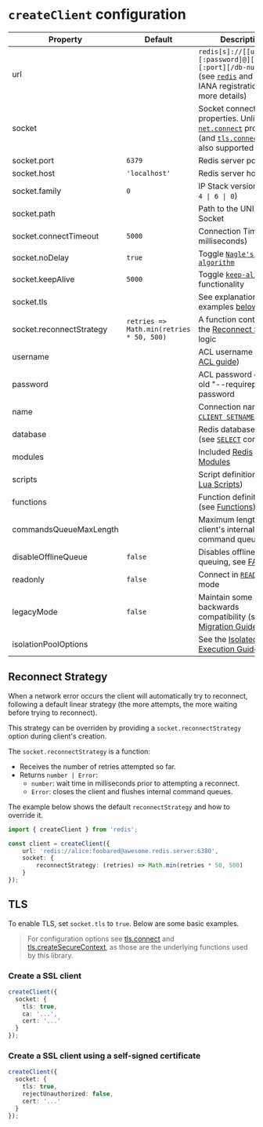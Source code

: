 # `createClient` configuration

| Property                 | Default                                  | Description                                                                                                                                                                                                                                         |
|--------------------------|------------------------------------------|-----------------------------------------------------------------------------------------------------------------------------------------------------------------------------------------------------------------------------------------------------|
| url                      |                                          | `redis[s]://[[username][:password]@][host][:port][/db-number]` (see [`redis`](https://www.iana.org/assignments/uri-schemes/prov/redis) and [`rediss`](https://www.iana.org/assignments/uri-schemes/prov/rediss) IANA registration for more details) |
| socket                   |                                          | Socket connection properties. Unlisted [`net.connect`](https://nodejs.org/api/net.html#socketconnectoptions-connectlistener) properties (and [`tls.connect`](https://nodejs.org/api/tls.html#tlsconnectoptions-callback)) are also supported        |
| socket.port              | `6379`                                   | Redis server port                                                                                                                                                                                                                                   |
| socket.host              | `'localhost'`                            | Redis server hostname                                                                                                                                                                                                                               |
| socket.family            | `0`                                      | IP Stack version (one of `4 \| 6 \| 0`)                                                                                                                                                                                                             |
| socket.path              |                                          | Path to the UNIX Socket                                                                                                                                                                                                                             |
| socket.connectTimeout    | `5000`                                   | Connection Timeout (in milliseconds)                                                                                                                                                                                                                |
| socket.noDelay           | `true`                                   | Toggle [`Nagle's algorithm`](https://nodejs.org/api/net.html#net_socket_setnodelay_nodelay)                                                                                                                                                         |
| socket.keepAlive         | `5000`                                   | Toggle [`keep-alive`](https://nodejs.org/api/net.html#net_socket_setkeepalive_enable_initialdelay) functionality                                                                                                                                    |
| socket.tls               |                                          | See explanation and examples [below](#TLS)                                                                                                                                                                                                          |
| socket.reconnectStrategy | `retries => Math.min(retries * 50, 500)` | A function containing the [Reconnect Strategy](#reconnect-strategy) logic                                                                                                                                                                           |
| username                 |                                          | ACL username ([see ACL guide](https://redis.io/topics/acl))                                                                                                                                                                                         |
| password                 |                                          | ACL password or the old "--requirepass" password                                                                                                                                                                                                    |
| name                     |                                          | Connection name ([see `CLIENT SETNAME`](https://redis.io/commands/client-setname))                                                                                                                                                                  |
| database                 |                                          | Redis database number (see [`SELECT`](https://redis.io/commands/select) command)                                                                                                                                                                    |
| modules                  |                                          | Included [Redis Modules](../README.md#packages)                                                                                                                                                                                                     |
| scripts                  |                                          | Script definitions (see [Lua Scripts](../README.md#lua-scripts))                                                                                                                                                                                    |
| functions                |                                          | Function definitions (see [Functions](../README.md#functions))                                                                                                                                                                                      |
| commandsQueueMaxLength   |                                          | Maximum length of the client's internal command queue                                                                                                                                                                                               |
| disableOfflineQueue      | `false`                                  | Disables offline queuing, see [FAQ](./FAQ.md#what-happens-when-the-network-goes-down)                                                                                                                                                               |
| readonly                 | `false`                                  | Connect in [`READONLY`](https://redis.io/commands/readonly) mode                                                                                                                                                                                    |
| legacyMode               | `false`                                  | Maintain some backwards compatibility (see the [Migration Guide](./v3-to-v4.md))                                                                                                                                                                    |
| isolationPoolOptions     |                                          | See the [Isolated Execution Guide](./isolated-execution.md)                                                                                                                                                                                         |

## Reconnect Strategy

When a network error occurs the client will automatically try to reconnect, following a default linear strategy (the more attempts, the more waiting before trying to reconnect).

This strategy can be overriden by providing a `socket.reconnectStrategy` option during client's creation.

The `socket.reconnectStrategy` is a function:

- Receives the number of retries attempted so far.
- Returns `number | Error`:
    - `number`: wait time in milliseconds prior to attempting a reconnect.
    - `Error`: closes the client and flushes internal command queues.

The example below shows the default `reconnectStrategy` and how to override it.

```typescript
import { createClient } from 'redis';

const client = createClient({
    url: 'redis://alice:foobared@awesome.redis.server:6380',
    socket: {
        reconnectStrategy: (retries) => Math.min(retries * 50, 500)
    }
});
```

## TLS

To enable TLS, set `socket.tls` to `true`. Below are some basic examples.

> For configuration options see [tls.connect](https://nodejs.org/api/tls.html#tlsconnectoptions-callback) and [tls.createSecureContext](https://nodejs.org/api/tls.html#tlscreatesecurecontextoptions), as those are the underlying functions used by this library.

### Create a SSL client

```typescript
createClient({
  socket: {
    tls: true,
    ca: '...',
    cert: '...'
  }
});
```

### Create a SSL client using a self-signed certificate

```typescript
createClient({
  socket: {
    tls: true,
    rejectUnauthorized: false,
    cert: '...'
  }
});
```
